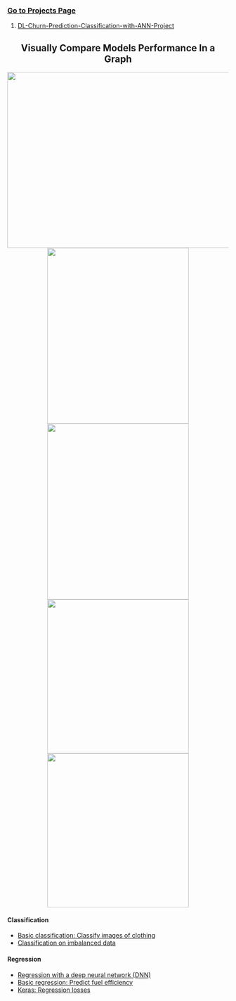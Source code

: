 ### [Go to Projects Page](https://github.com/celik-muhammed/15CS-Deep-Learning-Case-Studies-with-Python/blob/master/README.md)

01. [DL-Churn-Prediction-Classification-with-ANN-Project](./DL_Assignment-1-(Classification_with_ANN_Churn_Prediction)-Student.ipynb)

<div align='center'>

## Visually Compare Models Performance In a Graph
  
<img src='https://i.ibb.co/J5MR12L/download.png' alt='' width=950%, height=400>
  <br>
<img src='https://i.ibb.co/4N5j7mb/download.png' alt='' width=80%, height=400>
  <br>
<img src='https://i.ibb.co/JQyGZ4g/download.png' alt='' width=80%, height=400>
  <br>
<img src='https://i.ibb.co/tJqQFz1/download.png' alt='' width=80%, height=350>
  <br>
<img src='https://i.ibb.co/pQHYHJJ/download.png' alt='' width=80%, height=350>
</div>

#### Classification
- [Basic classification: Classify images of clothing](https://www.tensorflow.org/tutorials/keras/classification)
- [Classification on imbalanced data](https://www.tensorflow.org/tutorials/structured_data/imbalanced_data)

#### Regression
- [Regression with a deep neural network (DNN)](https://www.tensorflow.org/tutorials/keras/regression#regression_with_a_deep_neural_network_dnn)
- [Basic regression: Predict fuel efficiency](https://www.tensorflow.org/tutorials/keras/regression)
- [Keras: Regression losses](https://keras.io/api/losses/regression_losses/)
